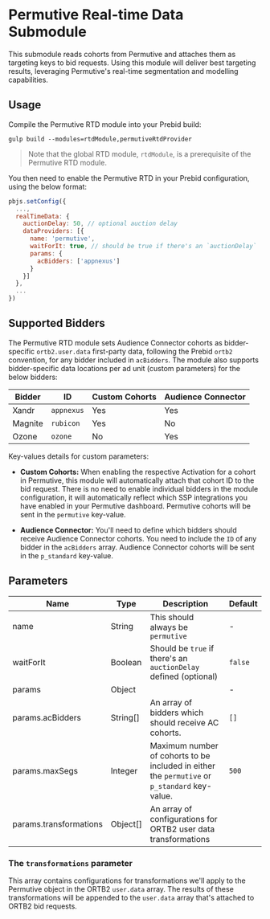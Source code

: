 # Permutive Real-time Data Submodule

This submodule reads cohorts from Permutive and attaches them as targeting keys to bid requests. Using this module will deliver best targeting results, leveraging Permutive's real-time segmentation and modelling capabilities.

## Usage

Compile the Permutive RTD module into your Prebid build:

```
gulp build --modules=rtdModule,permutiveRtdProvider
```

> Note that the global RTD module, `rtdModule`, is a prerequisite of the Permutive RTD module.

You then need to enable the Permutive RTD in your Prebid configuration, using the below format:

```javascript
pbjs.setConfig({
  ...,
  realTimeData: {
    auctionDelay: 50, // optional auction delay
    dataProviders: [{
      name: 'permutive',
      waitForIt: true, // should be true if there's an `auctionDelay`
      params: {
        acBidders: ['appnexus']
      }
    }]
  },
  ...
})
```

## Supported Bidders

The Permutive RTD module sets Audience Connector cohorts as bidder-specific `ortb2.user.data` first-party data, following the Prebid `ortb2` convention, for any bidder included in `acBidders`. The module also supports bidder-specific data locations per ad unit (custom parameters) for the below bidders:

| Bidder  | ID         | Custom Cohorts | Audience Connector |
| ------- | ---------- | -------------- | ------------------ |
| Xandr   | `appnexus` | Yes            | Yes                |
| Magnite | `rubicon`  | Yes            | No                 |
| Ozone   | `ozone`    | No             | Yes                |

Key-values details for custom parameters:

- **Custom Cohorts:** When enabling the respective Activation for a cohort in Permutive, this module will automatically attach that cohort ID to the bid request. There is no need to enable individual bidders in the module configuration, it will automatically reflect which SSP integrations you have enabled in your Permutive dashboard. Permutive cohorts will be sent in the `permutive` key-value.

- **Audience Connector:** You'll need to define which bidders should receive Audience Connector cohorts. You need to include the `ID` of any bidder in the `acBidders` array. Audience Connector cohorts will be sent in the `p_standard` key-value.

## Parameters

| Name                   | Type     | Description                                                                                   | Default |
| ---------------------- | -------- | --------------------------------------------------------------------------------------------- | ------- |
| name                   | String   | This should always be `permutive`                                                             | -       |
| waitForIt              | Boolean  | Should be `true` if there's an `auctionDelay` defined (optional)                              | `false` |
| params                 | Object   |                                                                                               | -       |
| params.acBidders       | String[] | An array of bidders which should receive AC cohorts.                                          | `[]`    |
| params.maxSegs         | Integer  | Maximum number of cohorts to be included in either the `permutive` or `p_standard` key-value. | `500`   |
| params.transformations | Object[] | An array of configurations for ORTB2 user data transformations                                |

### The `transformations` parameter

This array contains configurations for transformations we'll apply to the Permutive object in the ORTB2 `user.data` array. The results of these transformations will be appended to the `user.data` array that's attached to ORTB2 bid requests.
